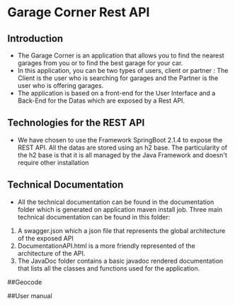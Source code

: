 # Garage Corner Rest API


## Introduction

* The Garage Corner is an application that allows you to find the nearest garages from you or to find the 
best garage for your car.
* In this application, you can be two types of users, client or partner :
The Client is the user who is searching for garages and the Partner is the user 
who is offering garages.
* The application is based on a front-end for the User Interface and a Back-End for the Datas which are exposed by a Rest 
API. 

## Technologies for the REST API

* We have chosen to use the Framework SpringBoot 2.1.4 to expose the REST API. All the datas are stored using 
an h2 base. The particularity of the h2 base is that it is all managed by the Java Framework and doesn't require other installation 

## Technical Documentation

* All the technical documentation can be found in the documentation folder which is generated on application maven install job. Three main technical documentation can be found in this folder:
1. A swagger.json which a json file that represents the global architecture of the exposed API
2. DocumentationAPI.html is a more friendly represented of the architecture of the API. 
3. The JavaDoc folder contains a basic javadoc rendered documentation that lists all the classes and functions used for the application.

##Geocode


##User manual 



